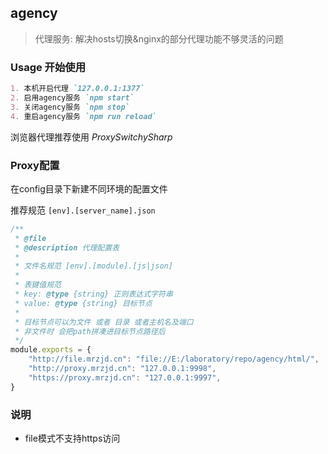 ## agency

> 代理服务: 解决hosts切换&nginx的部分代理功能不够灵活的问题

### Usage 开始使用

```md
1. 本机开启代理 `127.0.0.1:1377`
2. 启用agency服务 `npm start`
3. 关闭agency服务 `npm stop`
4. 重启agency服务 `npm run reload`
```

浏览器代理推荐使用 _ProxySwitchySharp_

### Proxy配置

在config目录下新建不同环境的配置文件

推荐规范 `[env].[server_name].json`

```js
/**
 * @file
 * @description 代理配置表
 * 
 * 文件名规范 [env].[module].[js|json]
 * 
 * 表键值规范
 * key: @type {string} 正则表达式字符串
 * value: @type {string} 目标节点
 * 
 * 目标节点可以为文件 或者 目录 或者主机名及端口
 * 非文件时 会把path拼凑进目标节点路径后 
 */
module.exports = {
    "http://file.mrzjd.cn": "file://E:/laboratory/repo/agency/html/",
    "http://proxy.mrzjd.cn": "127.0.0.1:9998",
    "https://proxy.mrzjd.cn": "127.0.0.1:9997",
}
```

### 说明

* file模式不支持https访问
